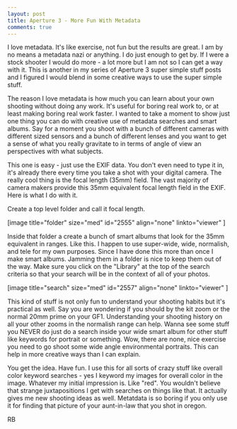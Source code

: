 ```yaml
---
layout: post
title: Aperture 3 - More Fun With Metadata
comments: true
---
```

I love metadata. It's like exercise, not fun but the results are great. I am by no means a metadata nazi or anything. I do just enough to get by. If I were a stock shooter I would do more - a lot more but I am not so I can get a way with it. This is another in my series of Aperture 3 super simple stuff posts and I figured I would blend in some creative ways to use the super simple stuff.

The reason I love metadata is how much you can learn about your own shooting without doing any work. It's useful for boring real work to, or at least making boring real work faster. I wanted to take a moment to show just one thing you can do with creative use of metadata searches and smart albums. Say for a moment you shoot with a bunch of different cameras with different sized sensors and a bunch of different lenses and you want to get a sense of what you really gravitate to in terms of angle of view an perspectives with what subjects.

This one is easy - just use the EXIF data. You don't even need to type it in, it's already there every time you take a shot with your digital camera. The really cool thing is the focal length (35mm) field. The vast majority of camera makers provide this 35mm equivalent focal length field in the EXIF. Here is what I do with it.

Create a top level folder and call it focal length.

[image title="folder" size="med" id="2555" align="none" linkto="viewer" ]

Inside that folder a create a bunch of smart albums that look for the 35mm equivalent in ranges. Like this. I happen to use super-wide, wide, normalish, and tele for my own purposes. Since I have done this more than once I make smart albums. Jamming them in a folder is nice to keep them out of the way. Make sure you click on the "Library" at the top of the search criteria so that your search will be in the context of all of your photos.

[image title="search" size="med" id="2557" align="none" linkto="viewer" ]

This kind of stuff is not only fun to understand your shooting habits but it's practical as well. Say you are wondering if you should by the kit zoom or the normal 20mm prime on your GF1. Understanding your shooting history on all your other zooms in the normalish range can help. Wanna see some stuff you NEVER do just do a search inside your wide smart album for other stuff like keywords for portrait or something. Wow, there are none, nice exercise you need to go shoot some wide angle environmental portraits. This can help in more creative ways than I can explain.

You get the idea. Have fun. I use this for all sorts of crazy stuff like overall color keyword searches - yes I keyword my images for overall color in the image. Whatever my initial impression is. Like "red". You wouldn't believe that strange juxtapositions I get with searches on things like that. It actually gives me new shooting ideas as well. Metatdata is so boring if you only use it for finding that picture of your aunt-in-law that you shot in oregon.

RB